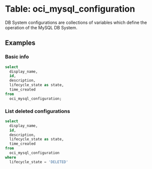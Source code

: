 # Table: oci_mysql_configuration

DB System configurations are collections of variables which define the operation of the MySQL DB System.

## Examples

### Basic info

```sql
select
  display_name,
  id,
  description,
  lifecycle_state as state,
  time_created
from
  oci_mysql_configuration;
```

### List deleted configurations

```sql
select
  display_name,
  id,
  description,
  lifecycle_state as state,
  time_created
from
  oci_mysql_configuration 
where
  lifecycle_state = 'DELETED'
```